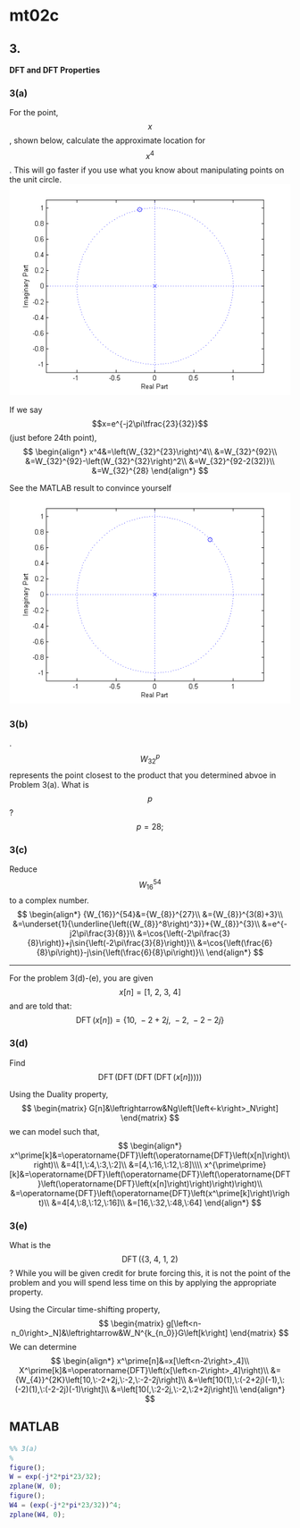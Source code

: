 # mt02c

## 3.
__DFT and DFT Properties__

### 3(a)
For the point, $$x$$, shown below, calculate the approximate location for $$x^4$$. This will go faster if you use what you know about manipulating points on the unit circle.
![fig01a](mt02c-fig01a.png)

If we say $$x=e^{-j2\pi\tfrac{23}{32}}$$ (just before 24th point),
$$
\begin{align*}
x^4&=\left(W_{32}^{23}\right)^4\\
&=W_{32}^{92}\\
&=W_{32}^{92}-\left(W_{32}^{32}\right)^2\\
&=W_{32}^{92-2(32)}\\
&=W_{32}^{28}
\end{align*}
$$

See the MATLAB result to convince yourself
![fig01b](mt02c-fig01b.png)

### 3(b)
.$${W_{32}}^p$$ represents the point closest to the product that you determined abvoe in Problem 3(a). What is $$p$$?
$$
p=28;
$$


### 3(c)
Reduce $${W_{16}}^{54}$$ to a complex number.
$$
\begin{align*}
{W_{16}}^{54}&={W_{8}}^{27}\\
&={W_{8}}^{3(8)+3}\\
&=\underset{1}{\underline{\left({W_{8}}^8\right)^3}}+{W_{8}}^{3}\\
&=e^{-j2\pi\frac{3}{8}}\\
&=\cos{\left(-2\pi\frac{3}{8}\right)}+j\sin{\left(-2\pi\frac{3}{8}\right)}\\
&=\cos{\left(\frac{6}{8}\pi\right)}-j\sin{\left(\frac{6}{8}\pi\right)}\\
\end{align*}
$$


------
For the problem 3(d)-(e), you are given
$$
x[n]=[1,\:2,\:3,\:4]
$$
and are told that:
$$
\operatorname{DFT}\left(x[n]\right)=\{10,\:-2+2j,\:-2,\:-2-2j\}
$$

### 3(d)
Find
$$
\operatorname{DFT}\left(\operatorname{DFT}\left(\operatorname{DFT}\left(\operatorname{DFT}\left(x[n]\right)\right)\right)\right)
$$

Using the Duality property,
$$
\begin{matrix}
G[n]&\leftrightarrow&Ng\left[\left<-k\right>_N\right]
\end{matrix}
$$
we can model such that,
$$
\begin{align*}
x^\prime[k]&=\operatorname{DFT}\left(\operatorname{DFT}\left(x[n]\right)\right)\\
&=4[1,\:4,\:3,\:2]\\
&=[4,\:16,\:12,\:8]\\\\
x^{\prime\prime}[k]&=\operatorname{DFT}\left(\operatorname{DFT}\left(\operatorname{DFT}\left(\operatorname{DFT}\left(x[n]\right)\right)\right)\right)\\
&=\operatorname{DFT}\left(\operatorname{DFT}\left(x^\prime[k]\right)\right)\\
&=4[4,\:8,\:12,\:16]\\
&=[16,\:32,\:48,\:64]
\end{align*}
$$

### 3(e)
What is the $$\operatorname{DFT}\left(\{3,\:4,\:1,\:2\right)$$? While you will be given credit for brute forcing this, it is not the point of the problem and you will spend less time on this by applying  the appropriate property.

Using the Circular time-shifting property,
$$
\begin{matrix}
g[\left<n-n_0\right>_N]&\leftrightarrow&W_N^{k_{n_0}}G\left[k\right]
\end{matrix}
$$
We can determine
$$
\begin{align*}
x^\prime[n]&=x[\left<n-2\right>_4]\\
X^\prime[k]&=\operatorname{DFT}\left(x[\left<n-2\right>_4]\right)\\
&={W_{4}}^{2K}\left[10,\:-2+2j,\:-2,\:-2-2j\right]\\
&=\left[10(1),\:(-2+2j)(-1),\:(-2)(1),\:(-2-2j)(-1)\right]\\
&=\left[10(,\:2-2j,\:-2,\:2+2j\right]\\
\end{align*}
$$

## MATLAB
```matlab
%% 3(a)
%
figure();
W = exp(-j*2*pi*23/32);
zplane(W, 0);
figure();
W4 = (exp(-j*2*pi*23/32))^4;
zplane(W4, 0);
```
